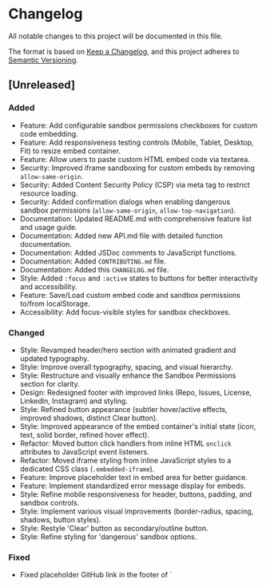 # Changelog
All notable changes to this project will be documented in this file.

The format is based on [Keep a Changelog](https://keepachangelog.com/en/1.0.0/),
and this project adheres to [Semantic Versioning](https://semver.org/spec/v2.0.0.html).

## [Unreleased]

### Added
- Feature: Add configurable sandbox permissions checkboxes for custom code embedding.
- Feature: Add responsiveness testing controls (Mobile, Tablet, Desktop, Fit) to resize embed container.
- Feature: Allow users to paste custom HTML embed code via textarea.
- Security: Improved iframe sandboxing for custom embeds by removing `allow-same-origin`.
- Security: Added Content Security Policy (CSP) via meta tag to restrict resource loading.
- Security: Added confirmation dialogs when enabling dangerous sandbox permissions (`allow-same-origin`, `allow-top-navigation`).
- Documentation: Updated README.md with comprehensive feature list and usage guide.
- Documentation: Added new API.md file with detailed function documentation.
- Documentation: Added JSDoc comments to JavaScript functions.
- Documentation: Added `CONTRIBUTING.md` file.
- Documentation: Added this `CHANGELOG.md` file.
- Style: Added `:focus` and `:active` states to buttons for better interactivity and accessibility.
- Feature: Save/Load custom embed code and sandbox permissions to/from localStorage.
- Accessibility: Add focus-visible styles for sandbox checkboxes.

### Changed
- Style: Revamped header/hero section with animated gradient and updated typography.
- Style: Improve overall typography, spacing, and visual hierarchy.
- Style: Restructure and visually enhance the Sandbox Permissions section for clarity.
- Design: Redesigned footer with improved links (Repo, Issues, License, LinkedIn, Instagram) and styling.
- Style: Refined button appearance (subtler hover/active effects, improved shadows, distinct Clear button).
- Style: Improved appearance of the embed container's initial state (icon, text, solid border, refined hover effect).
- Refactor: Moved button click handlers from inline HTML `onclick` attributes to JavaScript event listeners.
- Refactor: Moved iframe styling from inline JavaScript styles to a dedicated CSS class (`.embedded-iframe`).
- Feature: Improve placeholder text in embed area for better guidance.
- Feature: Implement standardized error message display for embeds.
- Style: Refine mobile responsiveness for header, buttons, padding, and sandbox controls.
- Style: Implement various visual improvements (border-radius, spacing, shadows, button styles).
- Style: Restyle 'Clear' button as secondary/outline button.
- Style: Refine styling for 'dangerous' sandbox options.

### Fixed
- Fixed placeholder GitHub link in the footer of `